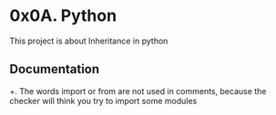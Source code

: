 # 0x0A. Python

This project is about Inheritance in python

Documentation
-------------

+. The words import or from are not used in comments, because the checker will think you try to import some modules
